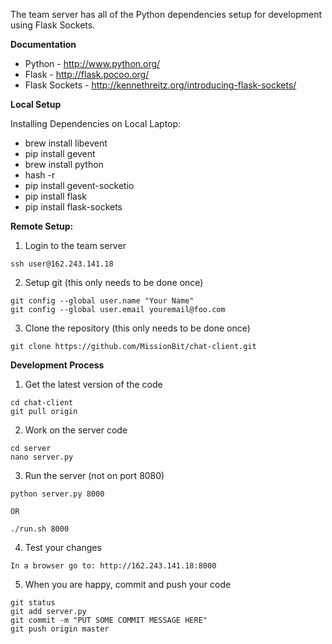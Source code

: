 The team server has all of the Python dependencies setup for development using Flask Sockets. 



**Documentation**
* Python - http://www.python.org/
* Flask - http://flask.pocoo.org/
* Flask Sockets - http://kennethreitz.org/introducing-flask-sockets/

**Local Setup**

Installing Dependencies on Local Laptop:
   - brew install libevent 
   - pip install gevent  
   - brew install python 
   - hash -r
   - pip install gevent-socketio
   - pip install flask
   - pip install flask-sockets

**Remote Setup:**
1. Login to the team server
```
ssh user@162.243.141.18
```
2. Setup git (this only needs to be done once)
```
git config --global user.name "Your Name"
git config --global user.email youremail@foo.com
```
3. Clone the repository (this only needs to be done once)
```
git clone https://github.com/MissionBit/chat-client.git
```

**Development Process**

1. Get the latest version of the code
```
cd chat-client
git pull origin
```
2. Work on the server code
```
cd server
nano server.py
```
3. Run the server (not on port 8080)
```
python server.py 8000

OR

./run.sh 8000
```
4. Test your changes
```
In a browser go to: http://162.243.141.18:8000
```

5. When you are happy, commit and push your code
```
git status
git add server.py
git commit -m "PUT SOME COMMIT MESSAGE HERE"
git push origin master